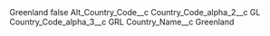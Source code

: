 <?xml version="1.0" encoding="UTF-8"?>
<CustomMetadata xmlns="http://soap.sforce.com/2006/04/metadata" xmlns:xsi="http://www.w3.org/2001/XMLSchema-instance" xmlns:xsd="http://www.w3.org/2001/XMLSchema">
    <label>Greenland</label>
    <protected>false</protected>
    <values>
        <field>Alt_Country_Code__c</field>
        <value xsi:nil="true"/>
    </values>
    <values>
        <field>Country_Code_alpha_2__c</field>
        <value xsi:type="xsd:string">GL</value>
    </values>
    <values>
        <field>Country_Code_alpha_3__c</field>
        <value xsi:type="xsd:string">GRL</value>
    </values>
    <values>
        <field>Country_Name__c</field>
        <value xsi:type="xsd:string">Greenland</value>
    </values>
</CustomMetadata>
